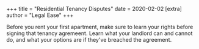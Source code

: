 +++
title = "Residential Tenancy Disputes"
date = 2020-02-02
[extra]
author = "Legal Ease"
+++

Before you rent your first apartment, make sure to learn your rights before signing that tenancy agremeent. Learn what your landlord can and cannot do, and what your options are if they've breached the agreement.
